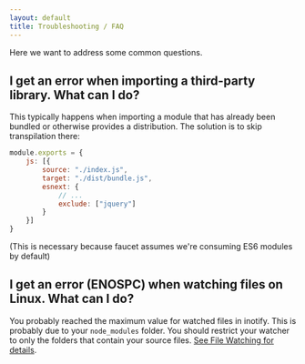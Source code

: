 ```yaml
---
layout: default
title: Troubleshooting / FAQ
---
```


Here we want to address some common questions.

## I get an error when importing a third-party library. What can I do?

This typically happens when importing a module that has already been bundled or
otherwise provides a distribution. The solution is to skip transpilation there:

```javascript
module.exports = {
    js: [{
        source: "./index.js",
        target: "./dist/bundle.js",
        esnext: {
            // ...
            exclude: ["jquery"]
        }
    }]
}
```

(This is necessary because faucet assumes we're consuming ES6 modules by
default)

## I get an error (ENOSPC) when watching files on Linux. What can I do?

You probably reached the maximum value for watched files in inotify. This is
probably due to your `node_modules` folder. You should restrict your watcher to
only the folders that contain your source files. [See File Watching for
details](/watching).
